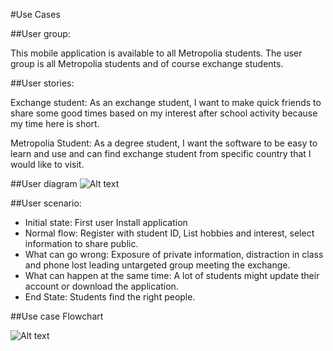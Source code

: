 #Use Cases


##User group:

This mobile application is available to all Metropolia students. The user group is all Metropolia students and of course exchange students. 

##User stories:

Exchange student: As an exchange student, I want to make quick friends to share some good times based on my interest after school activity because my time here is short.

Metropolia Student: As a degree student, I want the software to be easy to learn and use and can find exchange student from specific country that I would like to visit.

##User diagram
![Alt text](http://users.metropolia.fi/~kimn/Software%20Engineering/GroupProjectUserCaseDiagram.png "Usecase Diagram")

##User scenario:

- Initial state: First user Install application
- Normal flow: Register with student ID, List hobbies and interest, select information to share public.
- What can go wrong: Exposure of private information, distraction in class and phone lost leading untargeted group meeting the exchange.
- What can happen at the same time: A lot of students might update their account or download the application.
- End State: Students find the right people.

##Use case Flowchart

![Alt text](http://users.metropolia.fi/~kimn/Software%20Engineering/GroupProjectFlowChart.png "Usecase Flowchart")
